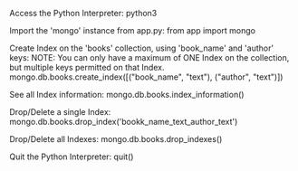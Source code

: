 Access the Python Interpreter:
python3

Import the 'mongo' instance from app.py:
from app import mongo

Create Index on the 'books' collection, using 'book_name' and 'author' keys:
NOTE: You can only have a maximum of ONE Index on the collection, but multiple keys permitted on that Index.
mongo.db.books.create_index([("book_name", "text"), ("author", "text")])

See all Index information:
mongo.db.books.index_information()

Drop/Delete a single Index:
mongo.db.books.drop_index('bookk_name_text_author_text')

Drop/Delete all Indexes:
mongo.db.books.drop_indexes()

Quit the Python Interpreter:
quit()